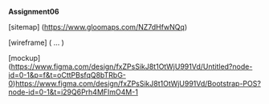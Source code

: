**Assignment06**

[sitemap] (https://www.gloomaps.com/NZ7dHfwNQq)

[wireframe] ( ... )

[mockup] (https://www.figma.com/design/fxZPsSikJ8t1OtWjU991Vd/Untitled?node-id=0-1&p=f&t=oCttPBsfqQ8bTRbG-0)https://www.figma.com/design/fxZPsSikJ8t1OtWjU991Vd/Bootstrap-POS?node-id=0-1&t=i29Q6Prh4MFImO4M-1 
